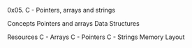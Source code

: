 0x05. C - Pointers, arrays and strings

Concepts
Pointers and arrays
Data Structures

Resources
C - Arrays
C - Pointers
C - Strings
Memory Layout
